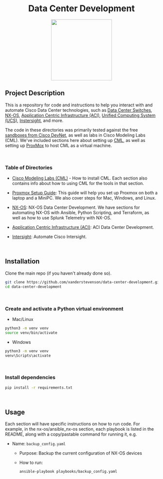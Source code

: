 <h1 align="center">Data Center Development</h1>
<p align="center">
<img src="https://github.com/user-attachments/assets/50a5b0ea-63f1-4565-88ce-75764876b3ec" width="200">
</p>

## Project Description

This is a repository for code and instructions to help you interact with and automate Cisco Data Center technologies, such as [Data Center Switches](https://www.cisco.com/site/us/en/products/networking/cloud-networking-switches/index.html), [NX-OS](https://www.cisco.com/c/en/us/products/collateral/ios-nx-os-software/nx-os-software/data_sheet_c78-652063.html?dtid=osscdc000283), [Application Centric Infrastructure (ACI)](https://www.cisco.com/c/en/us/solutions/collateral/data-center-virtualization/application-centric-infrastructure/solution-overview-c22-741487.html), [Unified Computing System (UCS)](https://www.cisco.com/site/us/en/products/computing/servers-unified-computing-systems/index.html), [Instersight](https://intersight.com/), and more.

The code in these directories was primarily tested against the free [sandboxes from Cisco DevNet](https://devnetsandbox.cisco.com), as well as labs in Cisco Modeling Labs (CML). We've included sections here about setting up [CML](https://github.com/xanderstevenson/data-center-development/tree/main/cml), as well as setting up [ProxMox](https://github.com/xanderstevenson/data-center-development/tree/main/proxmox) to host CML as a virtual machine.

<br>

### Table of Directories

- [Cisco Modeling Labs (CML)](https://github.com/xanderstevenson/data-center-development/tree/main/cml) - How to install CML. Each section also contains info about how to using CML for the tools in that section.

- [Proxmox Setup Guide](https://github.com/xanderstevenson/data-center-development/edit/main/proxmox/README.md): This guide will help you set up Proxmox on both a laptop and a MiniPC. We also cover steps for Mac, Windows, and Linux.

- [NX-OS](https://github.com/xanderstevenson/data-center-development/tree/main/nx-os/terraform_nx-os): NX-OS Data Center Development. We have sections for automating NX-OS with Ansible, Python Scripting, and Terraform, as well as how to use Splunk Telemetry with NX-OS.

- [Application Centric Infrastructure (ACI)](https://github.com/xanderstevenson/data-center-development/tree/main/aci): ACI Data Center Development.

- [Intersight](https://github.com/xanderstevenson/data-center-development/tree/main/intersight): Automate Cisco Intersight.


<br>


## Installation

Clone the main repo (if you haven't already done so).

```bash
git clone https://github.com/xanderstevenson/data-center-development.git
cd data-center-development
```
<br>

### Create and activate a Python virtual environment

- Mac/Linux
```bash
python3 -m venv venv
source venv/bin/activate
```
- Windows
```bash
python3 -m venv venv
venv\Scripts\activate
```
<br>

### Install dependencies

```bash
pip install -r requirements.txt
```
<br>


## Usage

Each section will have specific instructions on how to run code. For example, in the nx-os/ansible_nx-os section, each playbook is listed in the README, along with a copy/pastable command for running it, e.g.

- Name: `backup_config.yaml`
  - Purpose: Backup the current configuration of NX-OS devices
  - How to run:

    ```bash
    ansible-playbook playbooks/backup_config.yaml
    ```
  <br>
